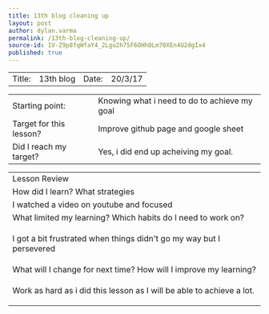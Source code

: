 ```yaml
---
title: 13th blog cleaning up
layout: post
author: dylan.varma
permalink: /13th-blog-cleaning-up/
source-id: 1V-Z9p8fqWfaY4_2Lgu2h75F6OHh0Lm70XEn4U2dgIx4
published: true
---
```

	

<table>
  <tr>
    <td>Title:  </td>
    <td>13th blog</td>
    <td>Date:</td>
    <td>20/3/17</td>
  </tr>
</table>


<table>
  <tr>
    <td>Starting point:</td>
    <td>Knowing what i need to do to achieve my goal</td>
  </tr>
  <tr>
    <td>Target for this lesson?</td>
    <td>Improve github page and google sheet</td>
  </tr>
  <tr>
    <td>Did I reach my target? </td>
    <td>Yes, i did end up acheiving my goal.</td>
  </tr>
</table>


<table>
  <tr>
    <td>Lesson Review</td>
  </tr>
  <tr>
    <td>How did I learn? What strategies </td>
  </tr>
  <tr>
    <td>I watched a video on youtube and focused </td>
  </tr>
  <tr>
    <td>What limited my learning? Which habits do I need to work on? </td>
  </tr>
  <tr>
    <td>

I got a bit frustrated when things didn't go my way but I persevered</td>
  </tr>
  <tr>
    <td>What will I change for next time? How will I improve my learning?</td>
  </tr>
  <tr>
    <td>

Work as hard as i did this lesson as I will be able to achieve a lot.</td>
  </tr>
</table>


